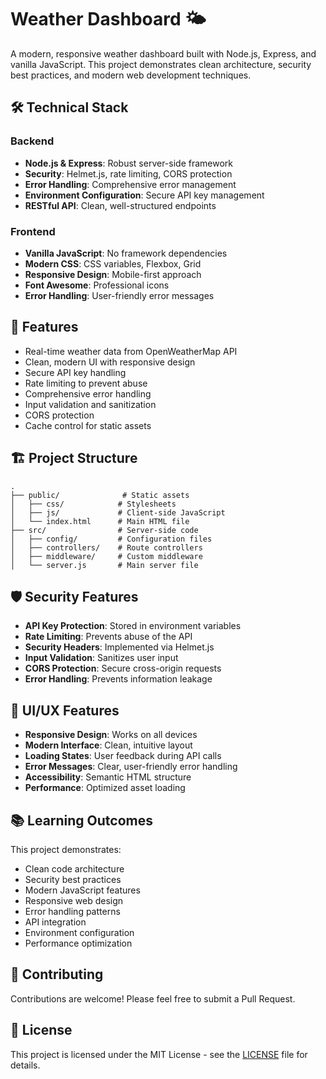 # Weather Dashboard 🌤️

A modern, responsive weather dashboard built with Node.js, Express, and vanilla JavaScript. This project demonstrates clean architecture, security best practices, and modern web development techniques.

## 🛠️ Technical Stack

### Backend

- **Node.js & Express**: Robust server-side framework
- **Security**: Helmet.js, rate limiting, CORS protection
- **Error Handling**: Comprehensive error management
- **Environment Configuration**: Secure API key management
- **RESTful API**: Clean, well-structured endpoints

### Frontend

- **Vanilla JavaScript**: No framework dependencies
- **Modern CSS**: CSS variables, Flexbox, Grid
- **Responsive Design**: Mobile-first approach
- **Font Awesome**: Professional icons
- **Error Handling**: User-friendly error messages

## 🚀 Features

- Real-time weather data from OpenWeatherMap API
- Clean, modern UI with responsive design
- Secure API key handling
- Rate limiting to prevent abuse
- Comprehensive error handling
- Input validation and sanitization
- CORS protection
- Cache control for static assets

## 🏗️ Project Structure

```
.
├── public/              # Static assets
│   ├── css/            # Stylesheets
│   ├── js/             # Client-side JavaScript
│   └── index.html      # Main HTML file
├── src/                # Server-side code
│   ├── config/         # Configuration files
│   ├── controllers/    # Route controllers
│   ├── middleware/     # Custom middleware
│   └── server.js       # Main server file
```

## 🛡️ Security Features

- **API Key Protection**: Stored in environment variables
- **Rate Limiting**: Prevents abuse of the API
- **Security Headers**: Implemented via Helmet.js
- **Input Validation**: Sanitizes user input
- **CORS Protection**: Secure cross-origin requests
- **Error Handling**: Prevents information leakage

## 🎨 UI/UX Features

- **Responsive Design**: Works on all devices
- **Modern Interface**: Clean, intuitive layout
- **Loading States**: User feedback during API calls
- **Error Messages**: Clear, user-friendly error handling
- **Accessibility**: Semantic HTML structure
- **Performance**: Optimized asset loading

## 📚 Learning Outcomes

This project demonstrates:

- Clean code architecture
- Security best practices
- Modern JavaScript features
- Responsive web design
- Error handling patterns
- API integration
- Environment configuration
- Performance optimization

## 🤝 Contributing

Contributions are welcome! Please feel free to submit a Pull Request.

## 📄 License

This project is licensed under the MIT License - see the [LICENSE](LICENSE) file for details.
